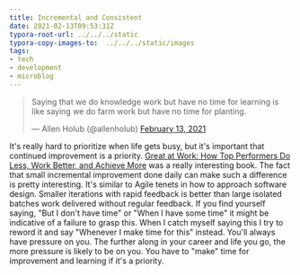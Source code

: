 ```yaml
---
title: Incremental and Consistent
date: 2021-02-13T09:53:31Z
typora-root-url: ../../../static
typora-copy-images-to:  ../../../static/images
tags:
- tech
- development
- microblog
---
```


<blockquote class="twitter-tweet"><p lang="en" dir="ltr">Saying that we do knowledge work but have no time for learning is like saying we do farm work but have no time for planting.</p>&mdash; Allen Holub (@allenholub) <a href="https://twitter.com/allenholub/status/1360389911266820096?ref_src=twsrc%5Etfw">February 13, 2021</a></blockquote>
<script async src="https://platform.twitter.com/widgets.js" charset="utf-8"></script>

It's really hard to prioritize when life gets busy, but it's important that continued improvement is a priority.
[Great at Work: How Top Performers Do Less, Work Better, and Achieve More](https://www.amazon.com/Great-Work-Performers-Less-Achieve/dp/1501179519) was a really interesting book.
The fact that small incremental improvement done daily can make such a difference is pretty interesting.
It's similar to Agile tenets in how to approach software design.
Smaller iterations with rapid feedback is better than large isolated batches work delivered without regular feedback.
If you find yourself saying, "But I don't have time" or "When I have some time" it might be indicative of a failure to grasp this.
When I catch myself saying this I try to reword it and say "Whenever I make time for this" instead.
You'll always have pressure on you.
The further along in your career and life you go, the more pressure is likely to be on you.
You have to "make" time for improvement and learning if it's a priority.
